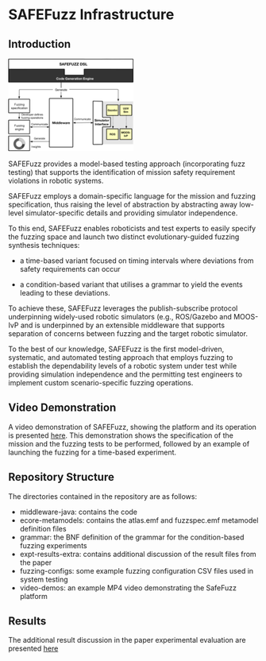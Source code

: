 # SAFEFuzz Infrastructure
## Introduction

<img src="safefuzz2.png" alt="SAFEFuzz Architecture" width="50%" height="50%" />

SAFEFuzz provides a model-based testing approach (incorporating fuzz
testing) that supports the identification of mission safety
requirement violations in robotic systems.

SAFEFuzz employs a domain-specific language for the mission and
fuzzing specification, thus raising the level of abstraction by
abstracting away low-level simulator-specific details and providing
simulator independence.

To this end, SAFEFuzz enables roboticists and test experts to easily
specify the fuzzing space and launch two distinct evolutionary-guided
fuzzing synthesis techniques:

* a time-based variant focused on timing intervals where deviations
  from safety requirements can occur

* a condition-based variant that utilises a grammar to yield the
  events leading to these deviations.

To achieve these, SAFEFuzz leverages the publish-subscribe
protocol underpinning widely-used robotic simulators (e.g., ROS/Gazebo
and MOOS-IvP and is underpinned by an extensible middleware that
supports separation of concerns between fuzzing and the target robotic
simulator.

To the best of our knowledge, SAFEFuzz is the first model-driven,
systematic, and automated testing approach that employs fuzzing to
establish the dependability levels of a robotic system under test
while providing simulation independence and the permitting test
engineers to implement custom scenario-specific fuzzing operations.

## Video Demonstration

A video demonstration of SAFEFuzz, showing the platform and its
operation is presented [here](video-demos/safefuzz-demo.mp4). This
demonstration shows the specification of the mission and the fuzzing
tests to be performed, followed by an example of launching the fuzzing
for a time-based experiment. 

## Repository Structure

The directories contained in the repository are as follows:

* middleware-java: contains the code
* ecore-metamodels: contains the atlas.emf and fuzzspec.emf metamodel definition files
* grammar: the BNF definition of the grammar for the condition-based fuzzing experiments
* expt-results-extra: contains additional discussion of the result files from the paper
* fuzzing-configs: some example fuzzing configuration CSV files used in system testing
* video-demos: an example MP4 video demonstrating the SafeFuzz platform


## Results
The additional result discussion in the paper experimental evaluation
are presented [here](expt-results-extra/index.md)
